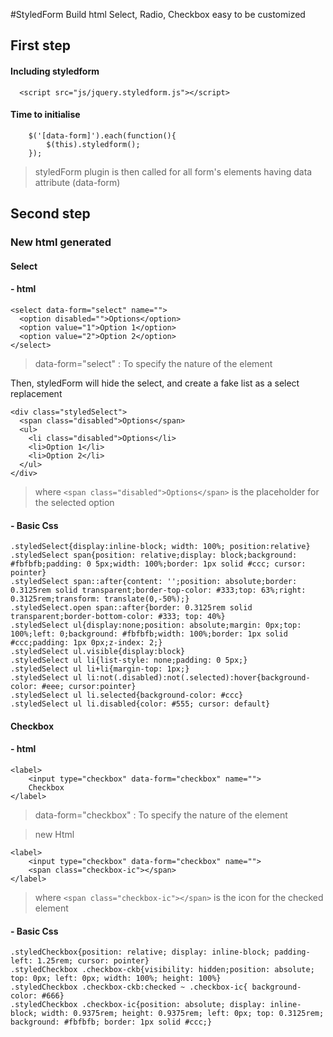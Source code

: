 #StyledForm
Build html Select, Radio, Checkbox easy to be customized

## First step

#### Including styledform
```
  <script src="js/jquery.styledform.js"></script>
```
  
#### Time to initialise
```
	$('[data-form]').each(function(){
		$(this).styledform();
	});
```
> styledForm plugin is then called for all form's elements having data attribute (data-form)
  
## Second step
### New html generated
#### Select
####  - html
```
<select data-form="select" name="">
  <option disabled="">Options</option>
  <option value="1">Option 1</option>
  <option value="2">Option 2</option>
</select>
```
> data-form="select" : To specify the nature of the element

Then, styledForm will hide the select, and create a fake list as a select replacement
```
<div class="styledSelect">
  <span class="disabled">Options</span>
  <ul>
    <li class="disabled">Options</li>
    <li>Option 1</li>
    <li>Option 2</li>
  </ul>
</div>
```
> where ```<span class="disabled">Options</span>``` is the placeholder for the selected option

####  - Basic Css
```
.styledSelect{display:inline-block; width: 100%; position:relative}
.styledSelect span{position: relative;display: block;background: #fbfbfb;padding: 0 5px;width: 100%;border: 1px solid #ccc; cursor: pointer}
.styledSelect span::after{content: '';position: absolute;border: 0.3125rem solid transparent;border-top-color: #333;top: 63%;right: 0.3125rem;transform: translate(0,-50%);}
.styledSelect.open span::after{border: 0.3125rem solid transparent;border-bottom-color: #333; top: 40%}
.styledSelect ul{display:none;position: absolute;margin: 0px;top: 100%;left: 0;background: #fbfbfb;width: 100%;border: 1px solid #ccc;padding: 1px 0px;z-index: 2;}
.styledSelect ul.visible{display:block}
.styledSelect ul li{list-style: none;padding: 0 5px;}
.styledSelect ul li+li{margin-top: 1px;}
.styledSelect ul li:not(.disabled):not(.selected):hover{background-color: #eee; cursor:pointer}
.styledSelect ul li.selected{background-color: #ccc}
.styledSelect ul li.disabled{color: #555; cursor: default} 
```


#### Checkbox
####  - html
```
<label>
	<input type="checkbox" data-form="checkbox" name="">
	Checkbox
</label>
```
> data-form="checkbox" : To specify the nature of the element

> new Html 
```
<label>
	<input type="checkbox" data-form="checkbox" name="">
	<span class="checkbox-ic"></span>
</label>
```
> where ```<span class="checkbox-ic"></span>``` is the icon for the checked element

####  - Basic Css
```
.styledCheckbox{position: relative; display: inline-block; padding-left: 1.25rem; cursor: pointer}
.styledCheckbox .checkbox-ckb{visibility: hidden;position: absolute; top: 0px; left: 0px; width: 100%; height: 100%}
.styledCheckbox .checkbox-ckb:checked ~ .checkbox-ic{ background-color: #666}
.styledCheckbox .checkbox-ic{position: absolute; display: inline-block; width: 0.9375rem; height: 0.9375rem; left: 0px; top: 0.3125rem; background: #fbfbfb; border: 1px solid #ccc;}
```
